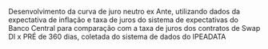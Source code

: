 Desenvolvimento da curva de juro neutro ex Ante, utilizando dados da expectativa de inflação e taxa de juros do sistema de expectativas do Banco Central
para comparação com a taxa de juros dos contratos de Swap DI x PRÉ de 360 dias, coletada do sistema de dados do IPEADATA
